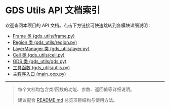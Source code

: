 # GDS Utils API 文档索引

欢迎查阅本项目的 API 文档。点击下方链接可快速跳转到各模块详细说明：

- [Frame 类 (gds_utils/frame.py)](frame.md)
- [Region 类 (gds_utils/region.py)](region.md)
- [LayerManager 类 (gds_utils/layer.py)](layer.md)
- [Cell 类 (gds_utils/cell.py)](cell.md)
- [GDS 类 (gds_utils/gds.py)](gds.md)
- [工具函数 (gds_utils/utils.py)](utils.md)
- [主程序入口 (main_oop.py)](main_oop.md)

---

> 每个文档均包含类/函数的功能、参数、返回值等详细说明。
> 
> 建议配合 [README.md](../README.md) 总览项目结构与使用方法。 